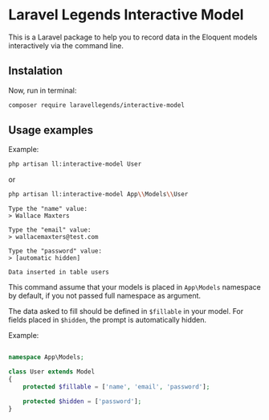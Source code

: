 # Laravel Legends Interactive Model

This is a Laravel package to help you to record data in the Eloquent models interactively via the command line.

## Instalation

Now, run in terminal:

```bash
composer require laravellegends/interactive-model
```

## Usage examples

Example:

```bash
php artisan ll:interactive-model User
```
or

```bash
php artisan ll:interactive-model App\\Models\\User
```

```text
Type the "name" value:
> Wallace Maxters

Type the "email" value:
> wallacemaxters@test.com

Type the "password" value:
> [automatic hidden]

Data inserted in table users
```

This command assume that your models is placed in `App\Models` namespace by default, if you not passed full namespace as argument.

The data asked to fill should be defined in `$fillable` in your model. For fields placed in `$hidden`, the prompt is automatically hidden.

Example:

```php

namespace App\Models;

class User extends Model
{
    protected $fillable = ['name', 'email', 'password'];

    protected $hidden = ['password'];
}
```